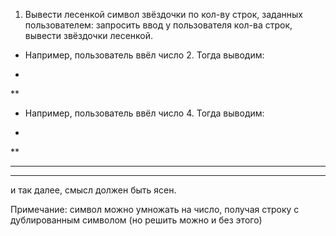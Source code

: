 1. Вывести лесенкой символ звёздочки по кол-ву строк, заданных пользователем:
запросить ввод у пользователя кол-ва строк, вывести звёздочки лесенкой.

- Например, пользователь ввёл число 2. Тогда выводим:
*
**

- Например, пользователь ввёл число 4. Тогда выводим:
*

**

***

****

и так далее, смысл должен быть ясен.

Примечание: символ можно умножать на число, получая строку с дублированным символом
(но решить можно и без этого)